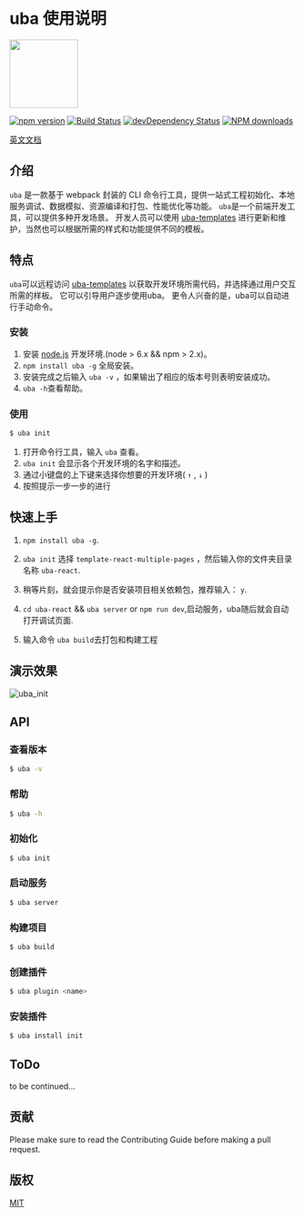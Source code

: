 # uba 使用说明

<img src="http://tinper.org/assets/images/uba.png" width="120" />

[![npm version](https://img.shields.io/npm/v/uba.svg)](https://www.npmjs.com/package/uba)
[![Build Status](https://img.shields.io/travis/iuap-design/tinper-uba/master.svg)](https://travis-ci.org/iuap-design/tinper-uba)
[![devDependency Status](https://img.shields.io/david/dev/iuap-design/tinper-uba.svg)](https://david-dm.org/iuap-design/tinper-uba#info=devDependencies)
[![NPM downloads](http://img.shields.io/npm/dm/uba.svg?style=flat)](https://npmjs.org/package/uba)

[英文文档](https://github.com/iuap-design/tinper-uba/blob/master/README.md)

## 介绍
`uba` 是一款基于 webpack 封装的 CLI 命令行工具，提供一站式工程初始化、本地服务调试、数据模拟、资源编译和打包、性能优化等功能。
`uba`是一个前端开发工具，可以提供多种开发场景。 开发人员可以使用 [uba-templates](https://github.com/uba-templates) 进行更新和维护，当然也可以根据所需的样式和功能提供不同的模板。

## 特点
`uba`可以远程访问 [uba-templates](https://github.com/uba-templates) 以获取开发环境所需代码，并选择通过用户交互所需的样板。 它可以引导用户逐步使用uba。 更令人兴奋的是，uba可以自动进行手动命令。

### 安装

1. 安装 [node.js](http://nodejs.org/) 开发环境.(node > 6.x && npm > 2.x)。
2. `npm install uba -g` 全局安装。
3. 安装完成之后输入 `uba -v` ，如果输出了相应的版本号则表明安装成功。
4.  `uba -h`查看帮助。


### 使用


```sh
$ uba init
```
1. 打开命令行工具，输入 `uba` 查看。
2. `uba init` 会显示各个开发环境的名字和描述。
3. 通过小键盘的上下键来选择你想要的开发环境( `↑` , `↓` )
4. 按照提示一步一步的进行

## 快速上手

1. `npm install uba -g`.

2. `uba init` 选择 `template-react-multiple-pages` ，然后输入你的文件夹目录名称 `uba-react`.

3. 稍等片刻，就会提示你是否安装项目相关依赖包，推荐输入： `y`.

4.  `cd uba-react` && `uba server` or `npm run dev`,启动服务，uba随后就会自动打开调试页面.

5. 输入命令 `uba build`去打包和构建工程

## 演示效果
![uba_init](https://cloud.githubusercontent.com/assets/12147318/23543379/e74ec512-002c-11e7-9e39-74b3b5975638.gif)

## API

### 查看版本
```sh
$ uba -v
```

### 帮助
```sh
$ uba -h
```

### 初始化
```sh
$ uba init
```

### 启动服务
```sh
$ uba server
```

### 构建项目
```sh
$ uba build
```

### 创建插件
```sh
$ uba plugin <name>
```
### 安装插件
```sh
$ uba install init
```


## ToDo

to be continued...

## 贡献
Please make sure to read the Contributing Guide before making a pull request.

## 版权
[MIT](https://github.com/iuap-design/tinper-uba/blob/master/LICENSE)
